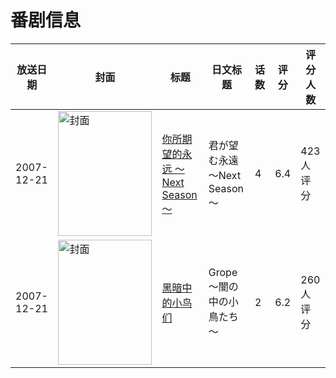 # 番剧信息

|放送日期|封面|标题|日文标题|话数|评分|评分人数|
|---|---|---|---|---|---|---|
|2007-12-21|<img src="//lain.bgm.tv/pic/cover/c/99/78/2172_YyGa2.jpg" alt="封面" style="width:150px;height:200px;object-fit:cover;">|[你所期望的永远 ～Next Season～](https://bangumi.tv/subject/2172)|君が望む永遠 ～Next Season～|4|6.4|423人评分|
|2007-12-21|<img src="/img/no_icon_subject.png" alt="封面" style="width:150px;height:200px;object-fit:cover;">|[黑暗中的小鸟们](https://bangumi.tv/subject/62428)|Grope ～闇の中の小鳥たち～|2|6.2|260人评分|

